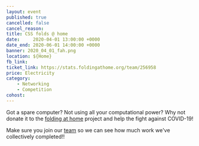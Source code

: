 ```yaml
---
layout: event
published: true
cancelled: false
cancel_reason:
title: CSS folds @ home
date:     2020-04-01 13:00:00 +0000
date_end: 2020-06-01 14:00:00 +0000 
banner: 2020_04_01_fah.png
location: ${Home}
fb_link: 
ticket_link: https://stats.foldingathome.org/team/256958
price: Electricity
category:
    - Networking
    - Competition
cohost: 
---
```


Got a spare computer? Not using all your computational power? Why not donate it to the [folding at home](https://foldingathome.org) project and help the fight against COVID-19!

Make sure you join our [team](https://stats.foldingathome.org/team/256958) so we can see how much work we've collectively completed!!

